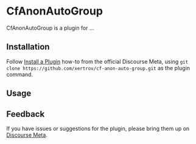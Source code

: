 # CfAnonAutoGroup

CfAnonAutoGroup is a plugin for ...

## Installation

Follow [Install a Plugin](https://meta.discourse.org/t/install-a-plugin/19157)
how-to from the official Discourse Meta, using `git clone https://github.com/xertrov/cf-anon-auto-group.git`
as the plugin command.

## Usage

## Feedback

If you have issues or suggestions for the plugin, please bring them up on
[Discourse Meta](https://meta.discourse.org).

